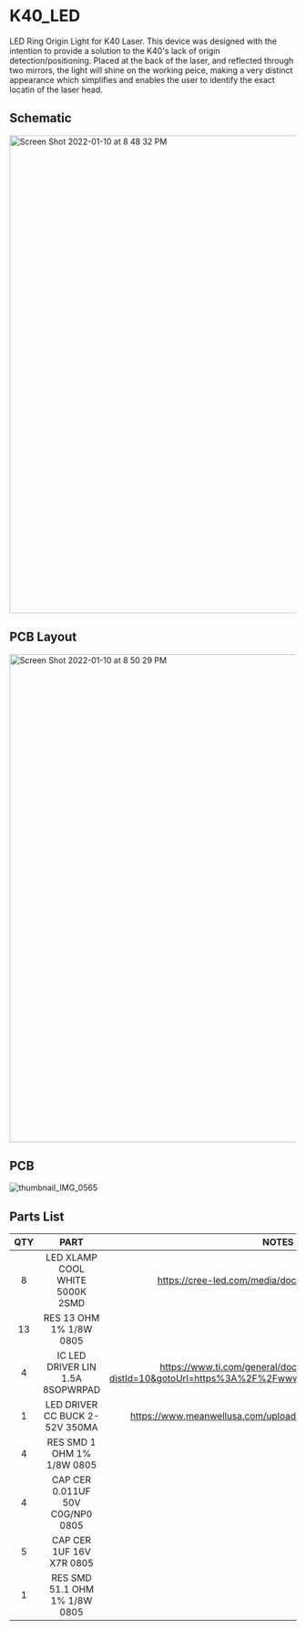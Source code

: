 
# K40_LED
LED Ring Origin Light for K40 Laser.
This device was designed with the intention to provide a solution to the K40's lack of origin detection/positioning.
Placed at the back of the laser, and reflected through two mirrors, the light will shine on the working peice, making a very distinct appearance which simplifies and enables the user to identify the exact locatin of the laser head.

## Schematic
<img width="838" alt="Screen Shot 2022-01-10 at 8 48 32 PM" src="https://user-images.githubusercontent.com/75147239/148867185-e482ddc4-6f64-4e4b-98b2-358572556089.png">

## PCB Layout
<img width="856" alt="Screen Shot 2022-01-10 at 8 50 29 PM" src="https://user-images.githubusercontent.com/75147239/148867457-a01c4ecb-48a6-4dc1-a23f-5c861dd31c38.png">

## PCB
![thumbnail_IMG_0565](https://user-images.githubusercontent.com/75147239/149195431-49326ff3-be15-46aa-b646-22b6f64d911a.jpeg)



## Parts List
| QTY | PART | NOTES |
|:---:|:----:|:-----:|
|8|LED XLAMP COOL WHITE 5000K 2SMD|https://cree-led.com/media/documents/XLampMX3.pdf|
|13|RES 13 OHM 1% 1/8W 0805||
|4|IC LED DRIVER LIN 1.5A 8SOPWRPAD|https://www.ti.com/general/docs/suppproductinfo.tsp?distId=10&gotoUrl=https%3A%2F%2Fwww.ti.com%2Flit%2Fgpn%2Flm3466|
|1|LED DRIVER CC BUCK 2-52V 350MA|https://www.meanwellusa.com/upload/pdf/LDD-H/LDD-H-spec.pdf|
|4|RES SMD 1 OHM 1% 1/8W 0805||
|4|CAP CER 0.011UF 50V C0G/NP0 0805	||
|5|CAP CER 1UF 16V X7R 0805||
|1|RES SMD 51.1 OHM 1% 1/8W 0805||

